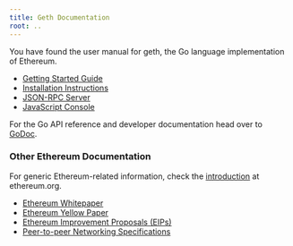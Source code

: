 ```yaml
---
title: Geth Documentation
root: ..
---
```


You have found the user manual for geth, the Go language implementation of Ethereum.

* [Getting Started Guide](./getting-started)
* [Installation Instructions](./install-and-build/installing-geth)
* [JSON-RPC Server](./rpc/server)
* [JavaScript Console](./interface/javascript-console)

For the Go API reference and developer documentation head over to
[GoDoc](https://godoc.org/github.com/ethereum/go-ethereum).

### Other Ethereum Documentation

For generic Ethereum-related information, check the [introduction](https://ethereum.org/en/developers/docs/intro-to-ethereum/) at ethereum.org.

* [Ethereum Whitepaper](https://github.com/ethereum/wiki/wiki/White-Paper)
* [Ethereum Yellow Paper](https://ethereum.github.io/yellowpaper/paper.pdf)
* [Ethereum Improvement Proposals (EIPs)](https://eips.ethereum.org)
* [Peer-to-peer Networking Specifications](https://github.com/ethereum/devp2p/blob/master/README.md)
